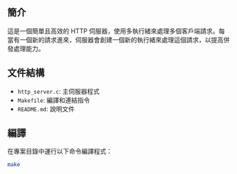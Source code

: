 ## 簡介

這是一個簡單且高效的 HTTP 伺服器，使用多執行緒來處理多個客戶端請求。每當有一個新的請求進來，伺服器會創建一個新的執行緒來處理這個請求，以提高併發處理能力。

## 文件結構

- `http_server.c`: 主伺服器程式
- `Makefile`: 編譯和連結指令
- `README.md`: 說明文件

## 編譯

在專案目錄中運行以下命令編譯程式：

```bash
make
